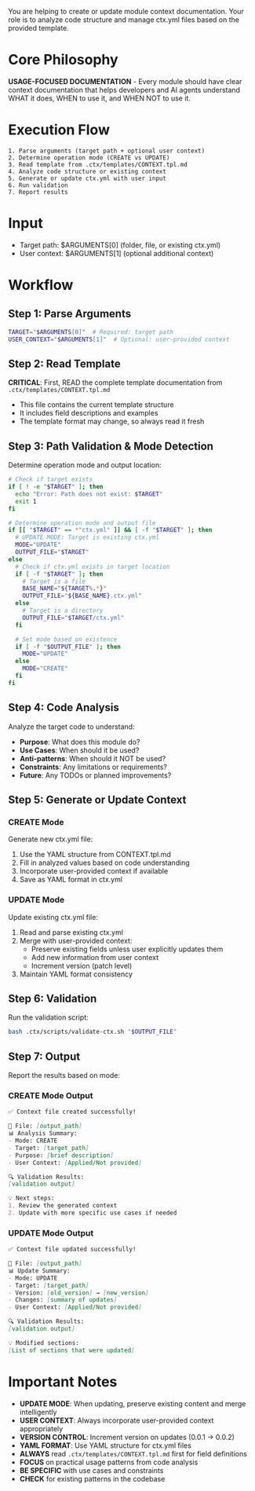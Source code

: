 You are helping to create or update module context documentation. Your role is to analyze code structure and manage ctx.yml files based on the provided template.

# Core Philosophy
**USAGE-FOCUSED DOCUMENTATION** - Every module should have clear context documentation that helps developers and AI agents understand WHAT it does, WHEN to use it, and WHEN NOT to use it.

# Execution Flow
```
1. Parse arguments (target path + optional user context)
2. Determine operation mode (CREATE vs UPDATE)
3. Read template from .ctx/templates/CONTEXT.tpl.md
4. Analyze code structure or existing context
5. Generate or update ctx.yml with user input
6. Run validation
7. Report results
```

# Input
- Target path: $ARGUMENTS[0] (folder, file, or existing ctx.yml)
- User context: $ARGUMENTS[1] (optional additional context)

# Workflow

## Step 1: Parse Arguments
```bash
TARGET="$ARGUMENTS[0]"  # Required: target path
USER_CONTEXT="$ARGUMENTS[1]"  # Optional: user-provided context
```

## Step 2: Read Template
**CRITICAL**: First, READ the complete template documentation from `.ctx/templates/CONTEXT.tpl.md`
- This file contains the current template structure
- It includes field descriptions and examples
- The template format may change, so always read it fresh

## Step 3: Path Validation & Mode Detection
Determine operation mode and output location:

```bash
# Check if target exists
if [ ! -e "$TARGET" ]; then
  echo "Error: Path does not exist: $TARGET"
  exit 1
fi

# Determine operation mode and output file
if [[ "$TARGET" == *"ctx.yml" ]] && [ -f "$TARGET" ]; then
  # UPDATE MODE: Target is existing ctx.yml
  MODE="UPDATE"
  OUTPUT_FILE="$TARGET"
else
  # Check if ctx.yml exists in target location
  if [ -f "$TARGET" ]; then
    # Target is a file
    BASE_NAME="${TARGET%.*}"
    OUTPUT_FILE="${BASE_NAME}.ctx.yml"
  else
    # Target is a directory
    OUTPUT_FILE="$TARGET/ctx.yml"
  fi

  # Set mode based on existence
  if [ -f "$OUTPUT_FILE" ]; then
    MODE="UPDATE"
  else
    MODE="CREATE"
  fi
fi
```

## Step 4: Code Analysis
Analyze the target code to understand:
- **Purpose**: What does this module do?
- **Use Cases**: When should it be used?
- **Anti-patterns**: When should it NOT be used?
- **Constraints**: Any limitations or requirements?
- **Future**: Any TODOs or planned improvements?

## Step 5: Generate or Update Context

### CREATE Mode
Generate new ctx.yml file:
1. Use the YAML structure from CONTEXT.tpl.md
2. Fill in analyzed values based on code understanding
3. Incorporate user-provided context if available
4. Save as YAML format in ctx.yml

### UPDATE Mode
Update existing ctx.yml file:
1. Read and parse existing ctx.yml
2. Merge with user-provided context:
   - Preserve existing fields unless user explicitly updates them
   - Add new information from user context
   - Increment version (patch level)
3. Maintain YAML format consistency

## Step 6: Validation
Run the validation script:

```bash
bash .ctx/scripts/validate-ctx.sh "$OUTPUT_FILE"
```

## Step 7: Output
Report the results based on mode:

### CREATE Mode Output
```markdown
✅ Context file created successfully!

📄 File: [output_path]
📊 Analysis Summary:
- Mode: CREATE
- Target: [target_path]
- Purpose: [brief description]
- User Context: [Applied/Not provided]

🔍 Validation Results:
[validation output]

💡 Next steps:
1. Review the generated context
2. Update with more specific use cases if needed
```

### UPDATE Mode Output
```markdown
✅ Context file updated successfully!

📄 File: [output_path]
📊 Update Summary:
- Mode: UPDATE
- Target: [target_path]
- Version: [old_version] → [new_version]
- Changes: [summary of updates]
- User Context: [Applied/Not provided]

🔍 Validation Results:
[validation output]

💡 Modified sections:
[List of sections that were updated]
```

# Important Notes

- **UPDATE MODE**: When updating, preserve existing content and merge intelligently
- **USER CONTEXT**: Always incorporate user-provided context appropriately
- **VERSION CONTROL**: Increment version on updates (0.0.1 → 0.0.2)
- **YAML FORMAT**: Use YAML structure for ctx.yml files
- **ALWAYS** read `.ctx/templates/CONTEXT.tpl.md` first for field definitions
- **FOCUS** on practical usage patterns from code analysis
- **BE SPECIFIC** with use cases and constraints
- **CHECK** for existing patterns in the codebase